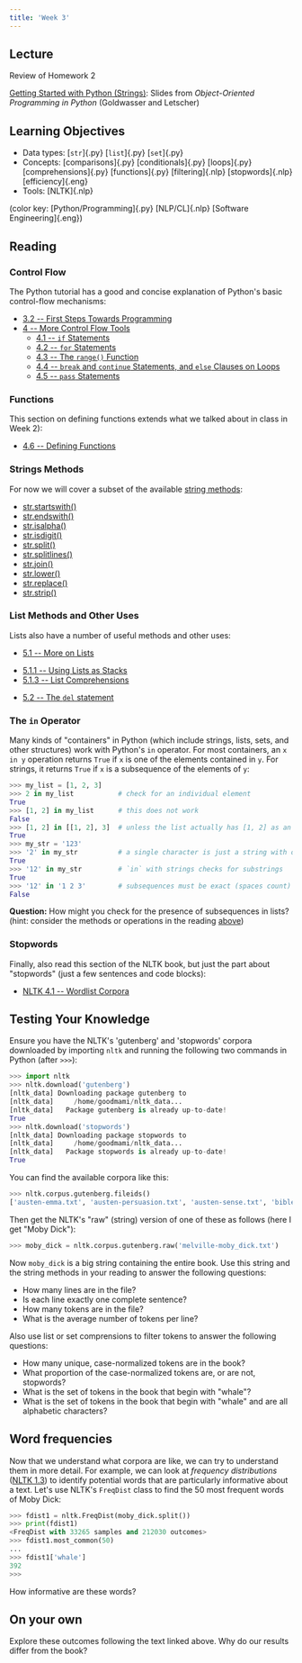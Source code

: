 ```yaml
---
title: 'Week 3'
---
```


## Lecture

Review of Homework 2

[Getting Started with Python (Strings)](static/OOPython-Strings.pdf): Slides
from *Object-Oriented Programming in Python* (Goldwasser and Letscher)

## Learning Objectives

* Data types:
  [`str`]{.py}
  [`list`]{.py}
  [`set`]{.py}
* Concepts:
  [comparisons]{.py}
  [conditionals]{.py}
  [loops]{.py}
  [comprehensions]{.py}
  [functions]{.py}
  [filtering]{.nlp}
  [stopwords]{.nlp}
  [efficiency]{.eng}
* Tools:
  [NLTK]{.nlp}

(color key: [Python/Programming]{.py} [NLP/CL]{.nlp} [Software Engineering]{.eng})

## Reading

### Control Flow

The Python tutorial has a good and concise explanation of Python's basic
control-flow mechanisms:

* [3.2 -- First Steps Towards Programming](https://docs.python.org/3/tutorial/introduction.html#first-steps-towards-programming)
* [4 -- More Control Flow Tools](https://docs.python.org/3/tutorial/controlflow.html)
  - [4.1 -- `if` Statements](https://docs.python.org/3/tutorial/controlflow.html#if-statements)
  - [4.2 -- `for` Statements](https://docs.python.org/3/tutorial/controlflow.html#for-statements)
  - [4.3 -- The `range()` Function](https://docs.python.org/3/tutorial/controlflow.html#the-range-function)
  - [4.4 -- `break` and `continue` Statements, and `else` Clauses on Loops](https://docs.python.org/3/tutorial/controlflow.html#break-and-continue-statements-and-else-clauses-on-loops)
  - [4.5 -- `pass` Statements](https://docs.python.org/3/tutorial/controlflow.html#pass-statements)

### Functions

This section on defining functions extends what we talked about in class
in Week 2):

* [4.6 -- Defining Functions](https://docs.python.org/3/tutorial/controlflow.html#defining-functions)

### Strings Methods

For now we will cover a subset of the available [string
methods](https://docs.python.org/3/library/stdtypes.html#string-methods):

  - [str.startswith()](https://docs.python.org/3/library/stdtypes.html#str.startswith)
  - [str.endswith()](https://docs.python.org/3/library/stdtypes.html#str.endswith)
  - [str.isalpha()](https://docs.python.org/3/library/stdtypes.html#str.isalpha)
  - [str.isdigit()](https://docs.python.org/3/library/stdtypes.html#str.isdigit)
  - [str.split()](https://docs.python.org/3/library/stdtypes.html#str.split)
  - [str.splitlines()](https://docs.python.org/3/library/stdtypes.html#str.splitlines)
  - [str.join()](https://docs.python.org/3/library/stdtypes.html#str.join)
  - [str.lower()](https://docs.python.org/3/library/stdtypes.html#str.lower)
  - [str.replace()](https://docs.python.org/3/library/stdtypes.html#str.replace)
  - [str.strip()](https://docs.python.org/3/library/stdtypes.html#str.strip)

### List Methods and Other Uses

Lists also have a number of useful methods and other uses:

* [5.1 -- More on Lists](https://docs.python.org/3/tutorial/datastructures.html#more-on-lists)
 - [5.1.1 -- Using Lists as Stacks](https://docs.python.org/3/tutorial/datastructures.html#using-lists-as-stacks)
 - [5.1.3 -- List Comprehensions](https://docs.python.org/3/tutorial/datastructures.html#list-comprehensions)
* [5.2 -- The `del` statement](https://docs.python.org/3/tutorial/datastructures.html#the-del-statement)

### The `in` Operator

Many kinds of "containers" in Python (which include strings, lists,
sets, and other structures) work with Python's `in` operator. For most
containers, an `x in y` operation returns `True` if `x` is one of the
elements contained in `y`. For strings, it returns `True` if `x` is a
subsequence of the elements of `y`:

```python
>>> my_list = [1, 2, 3]
>>> 2 in my_list           # check for an individual element
True
>>> [1, 2] in my_list      # this does not work
False
>>> [1, 2] in [[1, 2], 3]  # unless the list actually has [1, 2] as an element
True
>>> my_str = '123'
>>> '2' in my_str          # a single character is just a string with one character
True
>>> '12' in my_str         # `in` with strings checks for substrings
True
>>> '12' in '1 2 3'        # subsequences must be exact (spaces count)
False

```

**Question:** How might you check for the presence of subsequences in lists? (hint: consider the methods or operations in the reading [above](#list-methods-and-other-uses))

### Stopwords

Finally, also read this section of the NLTK book, but just the part
about "stopwords" (just a few sentences and code blocks):

* [NLTK 4.1 -- Wordlist Corpora](http://www.nltk.org/book/ch02.html#wordlist-corpora)

## Testing Your Knowledge

Ensure you have the NLTK's 'gutenberg' and 'stopwords' corpora
downloaded by importing `nltk` and running the following two commands in
Python (after `>>>`):

```python
>>> import nltk
>>> nltk.download('gutenberg')
[nltk_data] Downloading package gutenberg to
[nltk_data]     /home/goodmami/nltk_data...
[nltk_data]   Package gutenberg is already up-to-date!
True
>>> nltk.download('stopwords')
[nltk_data] Downloading package stopwords to
[nltk_data]     /home/goodmami/nltk_data...
[nltk_data]   Package stopwords is already up-to-date!
True
```

You can find the available corpora like this:

```python
>>> nltk.corpus.gutenberg.fileids()
['austen-emma.txt', 'austen-persuasion.txt', 'austen-sense.txt', 'bible-kjv.txt', 'blake-poems.txt', 'bryant-stories.txt', 'burgess-busterbrown.txt', 'carroll-alice.txt', 'chesterton-ball.txt', 'chesterton-brown.txt', 'chesterton-thursday.txt', 'edgeworth-parents.txt', 'melville-moby_dick.txt', 'milton-paradise.txt', 'shakespeare-caesar.txt', 'shakespeare-hamlet.txt', 'shakespeare-macbeth.txt', 'whitman-leaves.txt']
```

Then get the NLTK's "raw" (string) version of one of these as follows
(here I get "Moby Dick"):

```python
>>> moby_dick = nltk.corpus.gutenberg.raw('melville-moby_dick.txt')
```

Now `moby_dick` is a big string containing the entire book. Use this
string and the string methods in your reading to answer the following
questions:

* How many lines are in the file?
* Is each line exactly one complete sentence?
* How many tokens are in the file?
* What is the average number of tokens per line?

Also use list or set comprensions to filter tokens to answer the
following questions:

* How many unique, case-normalized tokens are in the book?
* What proportion of the case-normalized tokens are, or are not, stopwords?
* What is the set of tokens in the book that begin with "whale"?
* What is the set of tokens in the book that begin with "whale" and are all alphabetic characters?

## Word frequencies

Now that we understand what corpora are like, we can try to understand them
in more detail. For example, we can look at *frequency distributions* ([NLTK 1.3](https://www.nltk.org/book/ch01.html#fig-tally)) to identify potential
words that are particularly informative about a text. Let's use NLTK's
`FreqDist` class to find the 50 most frequent words of Moby Dick:

```python
>>> fdist1 = nltk.FreqDist(moby_dick.split())
>>> print(fdist1)
<FreqDist with 33265 samples and 212030 outcomes>
>>> fdist1.most_common(50)
...
>>> fdist1['whale']
392
>>>
```

How informative are these words?

## On your own

Explore these outcomes following the text linked above. Why do our results
differ from the book?
